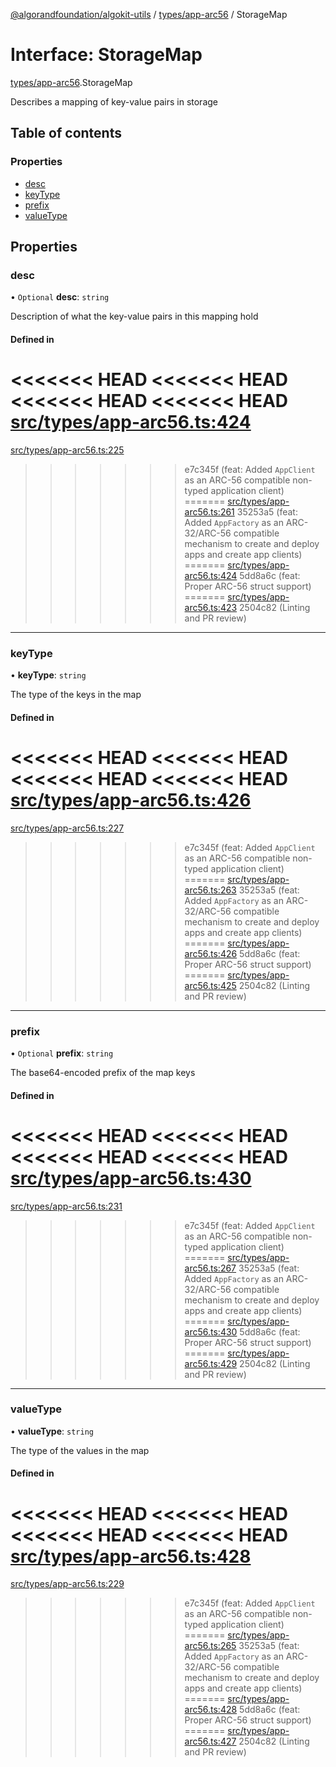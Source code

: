 [@algorandfoundation/algokit-utils](../README.md) / [types/app-arc56](../modules/types_app_arc56.md) / StorageMap

# Interface: StorageMap

[types/app-arc56](../modules/types_app_arc56.md).StorageMap

Describes a mapping of key-value pairs in storage

## Table of contents

### Properties

- [desc](types_app_arc56.StorageMap.md#desc)
- [keyType](types_app_arc56.StorageMap.md#keytype)
- [prefix](types_app_arc56.StorageMap.md#prefix)
- [valueType](types_app_arc56.StorageMap.md#valuetype)

## Properties

### desc

• `Optional` **desc**: `string`

Description of what the key-value pairs in this mapping hold

#### Defined in

<<<<<<< HEAD
<<<<<<< HEAD
<<<<<<< HEAD
<<<<<<< HEAD
[src/types/app-arc56.ts:424](https://github.com/algorandfoundation/algokit-utils-ts/blob/main/src/types/app-arc56.ts#L424)
=======
[src/types/app-arc56.ts:225](https://github.com/algorandfoundation/algokit-utils-ts/blob/main/src/types/app-arc56.ts#L225)
>>>>>>> e7c345f (feat: Added `AppClient` as an ARC-56 compatible non-typed application client)
=======
[src/types/app-arc56.ts:261](https://github.com/algorandfoundation/algokit-utils-ts/blob/main/src/types/app-arc56.ts#L261)
>>>>>>> 35253a5 (feat: Added `AppFactory` as an ARC-32/ARC-56 compatible mechanism to create and deploy apps and create app clients)
=======
[src/types/app-arc56.ts:424](https://github.com/algorandfoundation/algokit-utils-ts/blob/main/src/types/app-arc56.ts#L424)
>>>>>>> 5dd8a6c (feat: Proper ARC-56 struct support)
=======
[src/types/app-arc56.ts:423](https://github.com/algorandfoundation/algokit-utils-ts/blob/main/src/types/app-arc56.ts#L423)
>>>>>>> 2504c82 (Linting and PR review)

___

### keyType

• **keyType**: `string`

The type of the keys in the map

#### Defined in

<<<<<<< HEAD
<<<<<<< HEAD
<<<<<<< HEAD
<<<<<<< HEAD
[src/types/app-arc56.ts:426](https://github.com/algorandfoundation/algokit-utils-ts/blob/main/src/types/app-arc56.ts#L426)
=======
[src/types/app-arc56.ts:227](https://github.com/algorandfoundation/algokit-utils-ts/blob/main/src/types/app-arc56.ts#L227)
>>>>>>> e7c345f (feat: Added `AppClient` as an ARC-56 compatible non-typed application client)
=======
[src/types/app-arc56.ts:263](https://github.com/algorandfoundation/algokit-utils-ts/blob/main/src/types/app-arc56.ts#L263)
>>>>>>> 35253a5 (feat: Added `AppFactory` as an ARC-32/ARC-56 compatible mechanism to create and deploy apps and create app clients)
=======
[src/types/app-arc56.ts:426](https://github.com/algorandfoundation/algokit-utils-ts/blob/main/src/types/app-arc56.ts#L426)
>>>>>>> 5dd8a6c (feat: Proper ARC-56 struct support)
=======
[src/types/app-arc56.ts:425](https://github.com/algorandfoundation/algokit-utils-ts/blob/main/src/types/app-arc56.ts#L425)
>>>>>>> 2504c82 (Linting and PR review)

___

### prefix

• `Optional` **prefix**: `string`

The base64-encoded prefix of the map keys

#### Defined in

<<<<<<< HEAD
<<<<<<< HEAD
<<<<<<< HEAD
<<<<<<< HEAD
[src/types/app-arc56.ts:430](https://github.com/algorandfoundation/algokit-utils-ts/blob/main/src/types/app-arc56.ts#L430)
=======
[src/types/app-arc56.ts:231](https://github.com/algorandfoundation/algokit-utils-ts/blob/main/src/types/app-arc56.ts#L231)
>>>>>>> e7c345f (feat: Added `AppClient` as an ARC-56 compatible non-typed application client)
=======
[src/types/app-arc56.ts:267](https://github.com/algorandfoundation/algokit-utils-ts/blob/main/src/types/app-arc56.ts#L267)
>>>>>>> 35253a5 (feat: Added `AppFactory` as an ARC-32/ARC-56 compatible mechanism to create and deploy apps and create app clients)
=======
[src/types/app-arc56.ts:430](https://github.com/algorandfoundation/algokit-utils-ts/blob/main/src/types/app-arc56.ts#L430)
>>>>>>> 5dd8a6c (feat: Proper ARC-56 struct support)
=======
[src/types/app-arc56.ts:429](https://github.com/algorandfoundation/algokit-utils-ts/blob/main/src/types/app-arc56.ts#L429)
>>>>>>> 2504c82 (Linting and PR review)

___

### valueType

• **valueType**: `string`

The type of the values in the map

#### Defined in

<<<<<<< HEAD
<<<<<<< HEAD
<<<<<<< HEAD
<<<<<<< HEAD
[src/types/app-arc56.ts:428](https://github.com/algorandfoundation/algokit-utils-ts/blob/main/src/types/app-arc56.ts#L428)
=======
[src/types/app-arc56.ts:229](https://github.com/algorandfoundation/algokit-utils-ts/blob/main/src/types/app-arc56.ts#L229)
>>>>>>> e7c345f (feat: Added `AppClient` as an ARC-56 compatible non-typed application client)
=======
[src/types/app-arc56.ts:265](https://github.com/algorandfoundation/algokit-utils-ts/blob/main/src/types/app-arc56.ts#L265)
>>>>>>> 35253a5 (feat: Added `AppFactory` as an ARC-32/ARC-56 compatible mechanism to create and deploy apps and create app clients)
=======
[src/types/app-arc56.ts:428](https://github.com/algorandfoundation/algokit-utils-ts/blob/main/src/types/app-arc56.ts#L428)
>>>>>>> 5dd8a6c (feat: Proper ARC-56 struct support)
=======
[src/types/app-arc56.ts:427](https://github.com/algorandfoundation/algokit-utils-ts/blob/main/src/types/app-arc56.ts#L427)
>>>>>>> 2504c82 (Linting and PR review)
